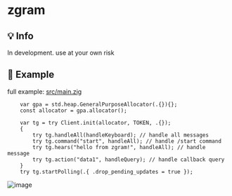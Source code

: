 # zgram

## 💡 Info
In development. use at your own risk

## 🚀 Example
full example: [src/main.zig](https://github.com/blockkwork/zgram/blob/main/src/main.zig)

```zig
    var gpa = std.heap.GeneralPurposeAllocator(.{}){};
    const allocator = gpa.allocator();

    var tg = try Client.init(allocator, TOKEN, .{});
    {
        try tg.handleAll(handleKeyboard); // handle all messages
        try tg.command("start", handleAll); // handle /start command
        try tg.hears("hello from zgram!", handleAll); // handle message
        try tg.action("data1", handleQuery); // handle callback query
    }
    try tg.startPolling(.{ .drop_pending_updates = true });
```

![image](https://github.com/user-attachments/assets/fa302fab-4230-4298-883d-e2f8c77454ce)
